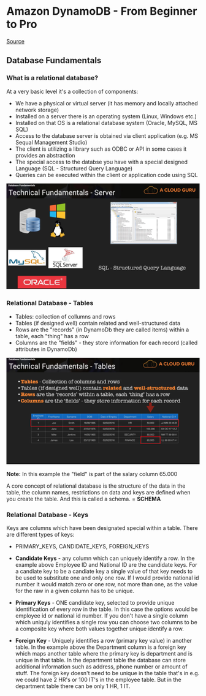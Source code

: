 # Amazon DynamoDB - From Beginner to Pro

[Source](https://acloud.guru/course/aws-dynamodb/dashboard)

## Database Fundamentals

### What is a relational database?

At a very basic level it's a collection of components:
* We have a physical or virtual server (it has memory and locally attached network storage)
* Installed on a server there is an operating system (Linux, Windows etc.)
* Installed on that OS is a relational database system (Oracle, MySQL, MS SQL)
* Access to the database server is obtained via client application (e.g. MS Sequal Management Studio)
* The client is utilizing a library such as ODBC or API in some cases it provides an abstraction
* The special access to the databse you have with a special designed Language (SQL - Structured Query Language)
* Queries can be executed within the client or application code using SQL

![Server](./images/fundamentals-database-server.png)

### Relational Database - Tables

* Tables:  collection of collumns and rows
* Tables (if designed well) contain related and well-structured data
* Rows are the "records" (in DynamoDb they are called items) within a table, each "thing" has a row
* Columns are the "fields" - they store information for each record (called attributes in DynamoDb)

![Fields](./images/fundamentals-relational-db-field.png)

**Note:** In this example the "field" is part of the salary column 65.000

A core concept of relational database is the structure of the data in the table, the column names, restrictions on data and keys are defined when you create the table. And this is called a schema. = **SCHEMA**

### Relational Database - Keys

Keys are columns which have been designated special within a table. There are different types of keys:

* PRIMARY_KEYS, CANDIDATE_KEYS, FOREIGN_KEYS

* **Candidate Keys** - any column which can uniquely identify a row. In the example above Employee ID and National ID are the candidate keys. For a candiate key to be a candiate key a single value of that key needs to be used to substitute one and only one row. If I would provide national id number it would match zero or one row, not more than one, as the value for the raw in a given column has to be unique. 

* **Primary Keys** - ONE candidate key, selected to provide unique identification of every row in the table. In this case the options would be employee id or national id number. If you don't have a single column which uniquly identifies a single row you can choose two columns to be a composite key where both values together unique identify a row.

* **Foreign Key** - Uniquely identifies a row (primary key value) in another table. In the example above the Department column is a foreign key which maps another table where the primary key is department and is unique in that table. In the department table the database can store additional information such as address, phone number or amount of stuff. The foreign key doesn't need to be unique in the table that's in e.g. we could have 2 HR's or 100 IT's in the employee table. But in the department table there can be only 1 HR, 1 IT.  

